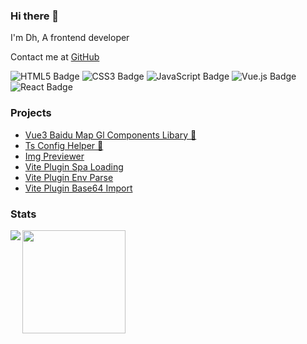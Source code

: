 ### Hi there 👋 

I'm Dh, A frontend developer

Contact me at [GitHub](https://github.com/yue1123)

![HTML5 Badge](https://img.shields.io/badge/HTML5-E34F26?logo=html5&logoColor=fff&style=flat)
![CSS3 Badge](https://img.shields.io/badge/CSS3-1572B6?logo=css3&logoColor=fff&style=flat)
![JavaScript Badge](https://img.shields.io/badge/JavaScript-F7DF1E?logo=javascript&logoColor=000&style=flat)
![Vue.js Badge](https://img.shields.io/badge/Vue.js-4FC08D?logo=vuedotjs&logoColor=fff&style=flat)
![React Badge](https://img.shields.io/badge/React-61DAFB?logo=react&logoColor=000&style=flat)


<!-- gif -->
<!-- <img height="100" width="100" src="https://cdn.jsdelivr.net/gh/sun0225SUN/sun0225SUN/assets/images/html.webp">
<img height="100" width="100" src="https://cdn.jsdelivr.net/gh/sun0225SUN/sun0225SUN/assets/images/cssgif.webp">
<img height="100" width="100" src="https://cdn.jsdelivr.net/gh/sun0225SUN/sun0225SUN/assets/images/vscode.webp">
<img height="100" width="100" src="https://cdn.jsdelivr.net/gh/sun0225SUN/sun0225SUN/assets/images/react.webp">
<img height="95" width="95" src="https://cdn.jsdelivr.net/gh/sun0225SUN/sun0225SUN/assets/images/vue.webp">
<img height="100" width="100" src="https://cdn.jsdelivr.net/gh/sun0225SUN/sun0225SUN/assets/images/js.webp">
<img height="100" width="100" src="https://cdn.jsdelivr.net/gh/sun0225SUN/sun0225SUN/assets/images/github.webp">  -->


### Projects
- [Vue3 Baidu Map Gl Components Libary 🌟](https://github.com/yue1123/vue3-baidu-map-gl)
- [Ts Config Helper 🌟](https://github.com/yue1123/ts-config-helper)
- [Img Previewer](https://github.com/yue1123/img-previewer)
- [Vite Plugin Spa Loading](https://github.com/yue1123/vite-plugin-spa-loading)
- [Vite Plugin Env Parse](https://github.com/yue1123/vite-plugin-env-parse)
- [Vite Plugin Base64 Import](https://github.com/yue1123/vite-plugin-base64-import)

### Stats

<span>
  <img align="left" src="https://github-readme-stats.vercel.app/api/top-langs/?username=anuraghazra&layout=compact&theme=gotham&hide=glsl" />
</span>

<span>
  <img height="165" align="bottom" src="https://github-readme-stats.vercel.app/api?username=yue1123&show_icons=true&theme=gotham" />
</span>
